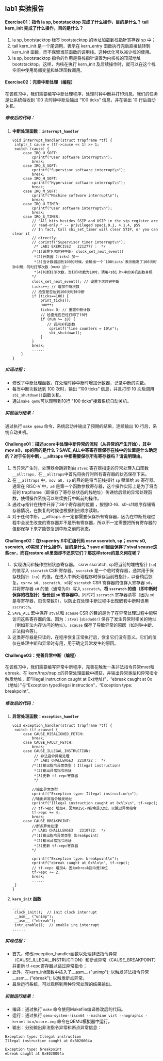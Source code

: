 ## lab1 实验报告

#### **Exercise01**：指令 la sp, bootstacktop 完成了什么操作，目的是什么？ tail kern_init 完成了什么操作，目的是什么？

   1.   la sp, bootstacktop 标签 bootstacktop 的地址加载到栈指针寄存器 sp 中；
   2. tail kern_init 是一个尾调用，表示在 kern_entry 函数执行完后直接跳转到 kern_init 函数，而不保留当前函数的调用栈。这种优化可以减少栈的使用。
   3. la sp, bootstacktop 指令的作用是将栈指针设置为内核栈的顶部地址 bootstacktop。这样，内核在执行 kern_init 及后续操作时，就可以在这个栈空间中使用局部变量和处理函数调用。


#### **Exercise02**：完善中断处理（编程）

   在该练习中，我们需要编写中断处理程序，处理时钟中断并打印消息。我们的任务是让系统每收到 100 次时钟中断后输出 “100 ticks” 信息，并在输出 10 行后自动关机。

##### 修改后的代码：

   1. **中断处理函数：`interrupt_handler`**
      ```
      void interrupt_handler(struct trapframe *tf) {
       intptr_t cause = (tf->cause << 1) >> 1;
       switch (cause) {
           case IRQ_U_SOFT:
               cprintf("User software interrupt\n");
               break;
           case IRQ_S_SOFT:
               cprintf("Supervisor software interrupt\n");
               break;
           case IRQ_H_SOFT:
               cprintf("Hypervisor software interrupt\n");
               break;
           case IRQ_M_SOFT:
               cprintf("Machine software interrupt\n");
               break;
           case IRQ_U_TIMER:
               cprintf("User software interrupt\n");
               break;
           case IRQ_S_TIMER:
               // "All bits besides SSIP and USIP in the sip register are
               // read-only." -- privileged spec1.9.1, 4.1.4, p59
               // In fact, Call sbi_set_timer will clear STIP, or you can clear it
               // directly.
               // cprintf("Supervisor timer interrupt\n");
                /* LAB1 EXERCISE2   2212777 :  */
               /*(1)设置下次时钟中断- clock_set_next_event()
                *(2)计数器（ticks）加一
                *(3)当计数器加到100的时候，会输出一个`100ticks`表示触发了100次时钟中断，同时打印次数（num）加一
                *(4)判断打印次数，当打印次数为10时，调用<sbi.h>中的关机函数关机
               */
               clock_set_next_event(); // 设置下次时钟中断
               ticks++; // 增加中断次数
               // 检查是否达到100次时钟中断
               if (ticks==100) {
                   print_ticks();
                   num++;
                   ticks= 0; // 重置中断计数
                   // 检查是否已经打印了10行
                   if (num >= 10) {
                      // 调用关机函数
                       cprintf("line counters = 10\n");
                       sbi_shutdown();
                   }
               }
               break;
               ......
          }
      }
      ```
      

##### 实现过程：
   - 修改了中断处理函数，在处理时钟中断时增加计数器，记录中断的次数。
   - 每当中断次数达到 100 次时，输出 “100 ticks” 信息，并且打印 10 次后调用 `sbi_shutdown()`函数关机。
   - 通过`make qemu`可以观察到10行 "100 ticks"接着系统自动关机。

##### 实验运行结果：
   通过执行 `make qemu` 命令，系统启动并输出了预期的结果，连续输出 10 行后，系统自动关机。



#### **Challenge01**：描述ucore中处理中断异常的流程（从异常的产生开始），其中mov a0，sp的目的是什么？SAVE_ALL中寄寄存器保存在栈中的位置是什么确定的？对于任何中断，__alltraps 中都需要保存所有寄存器吗？请说明理由。

   1. 当异常产生时，处理器会跳转到由 `stvec` 寄存器指定的异常处理入口函数 `__alltraps`，在`__alltraps`中首先将执行时所有寄存器的状态保存下来。
   2. 在 `__alltraps` 中，`mov a0, sp` 的目的是将当前栈指针 `sp` 赋值给 `a0` 寄存器。通常在 RISC-V 中，`a0` 是第一个函数参数寄存器，这个操作实际上是为了将当前的 trapframe（即保存了寄存器状态的栈地址）传递给后续的异常处理函数，使得操作系统可以继续执行中断前的操作。
   3.  通过`sp`指针在栈中开辟了36个寄存器的位置 ，按照t0-t6`、`s0-s11顺序存储寄存器情况，在恢复的时候也根据相应顺序读取。
   4. 对于任何中断，__alltraps 不一定都需要保存所有寄存器，因为在中断处理过程中会发生改变的寄存器并不是所有寄存器，所以不一定需要把所有寄存器的值都保存下来才能恢复到中断之前的状态。


####  **Challenge02**：在trapentry.S中汇编代码 csrw sscratch, sp；csrrw s0, sscratch, x0实现了什么操作，目的是什么？save all里面保存了stval scause这些csr，而在restore all里面却不还原它们？那这样store的意义何在呢？

  1. ​	实现访问和操作控制状态寄存器。 csrw sscratch, sp将当前的堆栈指针 (`sp`) 的值写入 `sscratch` CSR 寄存器。`sscratch` 是一个临时寄存器，通常用于保存栈指针（`sp`）的值。在进入中断处理程序时保存当前栈指针，以备稍后恢复。`csrrw s0, sscratch, x0`将 `sscratch` CSR 寄存器的值存入寄存器 `s0`，并将寄存器 `x0` 的值（通常为0）写入 `sscratch`，**将 `sscratch` 的值（即中断时保存的栈指针）备份到 `s0` 寄存器中**。同时将 `sscratch` 寄存器清零（因为 `x0` 是零寄存器，包含常数0），以防止在处理中断过程中出现嵌套中断时误用 `sscratch`。
  2. `SAVE_ALL` 宏中保存 `stval`和 `scause` CSR 的目的是为了在异常处理过程中能够访问这些寄存器的值。因为：`stval` (`sbadaddr`) 保存了发生异常时相关的地址（例如非法内存访问的地址）。`scause` 保存了导致异常的原因（如时钟中断、非法指令等）。
  3. 这类寄存器是只读的，在程序恢复正常执行后，恢复它们没有意义。它们的值仅在处理中断和异常时有用，用于确定异常发生的原因。


#### **Challenge03**：完善异常中断（编程）

   在该练习中，我们需要编写异常中断程序，完善在触发一条非法指令异常mret和ebreak，在 kern/trap/trap.c的异常处理函数中捕获，并输出异常类型和异常指令触发地址，即“Illegal instruction caught at 0x(地址)”，“ebreak caught at 0x（地址）”与“Exception type:Illegal instruction"，“Exception type: breakpoint”。


##### 修改后的代码：

   1. **异常处理函数：`exception_handler`**
      ```
      void exception_handler(struct trapframe *tf) {
       switch (tf->cause) {
           case CAUSE_MISALIGNED_FETCH:
               break;
           case CAUSE_FAULT_FETCH:
               break;
           case CAUSE_ILLEGAL_INSTRUCTION:
                // 非法指令异常处理
                /* LAB1 CHALLENGE3  2210722 :  */
               /*(1)输出指令异常类型（ Illegal instruction）
                *(2)输出异常指令地址
                *(3)更新 tf->epc寄存器
                */
              
               //输出异常类型
               cprintf("Exception type: Illegal instruction\n");
               //输出异常指令触发地址
               cprintf("Illegal instruction caught at 0x%lx\n", tf->epc);  
               // tf->epc 增加4，因为RISC-V指令是32位，以跳过异常指令  
               tf->epc += 4;
               break;
           case CAUSE_BREAKPOINT:
               //断点异常处理
               /* LAB1 CHALLLENGE3   2210722:  */
               /*(1)输出指令异常类型（breakpoint）
                *(2)输出异常指令地址
                *(3)更新 tf->epc寄存器
               */

               cprintf("Exception type: breakpoint\n");  
               cprintf("ebreak caught at 0x%lx\n", tf->epc);
               // tf->epc 增加4，因为ebreak指令是16位
               tf->epc += 2;
               break;
               ......
       }
      }
      ```
      
   2. **`kern_init` 函数**
      ```
      ......
       clock_init();  // init clock interrupt
       __asm__ ("unimp");
       __asm__ ("ebreak");
       intr_enable();  // enable irq interrupt
      ......
      ```

##### 实现过程：
   - 首先，修改exception_handler函数以处理非法指令异常（CAUSE_ILLEGAL_INSTRUCTION）和断点异常（CAUSE_BREAKPOINT）并更新 tf->epc寄存器以跳过异常指令；
   - 此外，在kern_init函数中插入了__asm__ ("unimp"); 以触发非法指令异常__asm__ ("ebreak"); 以触发断点异常。
   - 最后运行系统，可以观察到两种异常处理的结果输出。

##### 实验运行结果：
   - 编译：通过执行 `make` 命令使用Makefile编译修改后的代码。
   - 运行：通过执行 `qemu-system-riscv64 --machine virt --nographic -kernel bin/ucore.img` 命令在QEMU模拟器中运行。
   - 输出：分别输出非法指令异常和断点异常信息：
   ```
   Exception type: Illegal instruction
   Illegal instruction caught at 0x8020004a

   Exception type: breakpoint
   ebreak caught at 0x8020004a
   ```
